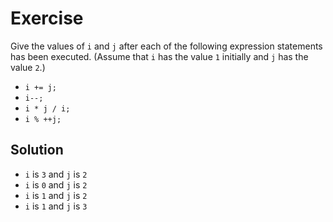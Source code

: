 # Exercise

Give the values of `i` and `j` after each of the following expression
statements has been executed. (Assume that `i` has the value `1` initially and
`j` has the value `2`.)

- `i += j;`
- `i--;`
- `i * j / i;`
- `i % ++j;`

## Solution

- `i` is `3` and `j` is `2`
- `i` is `0` and `j` is `2`
- `i` is `1` and `j` is `2`
- `i` is `1` and `j` is `3`
